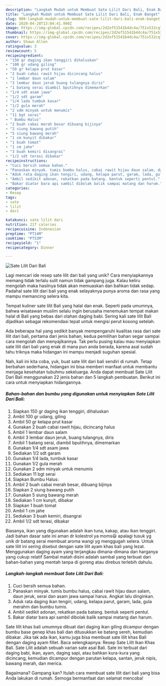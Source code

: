 ```yaml
---
description: "Langkah Mudah untuk Membuat Sate Lilit Dari Bali, Enak Banget"
title: "Langkah Mudah untuk Membuat Sate Lilit Dari Bali, Enak Banget"
slug: 909-langkah-mudah-untuk-membuat-sate-lilit-dari-bali-enak-banget
date: 2020-04-28T13:04:41.990Z
image: https://img-global.cpcdn.com/recipes/2d2ef51541b4dc4a/751x532cq70/sate-lilit-dari-bali-foto-resep-utama.jpg
thumbnail: https://img-global.cpcdn.com/recipes/2d2ef51541b4dc4a/751x532cq70/sate-lilit-dari-bali-foto-resep-utama.jpg
cover: https://img-global.cpcdn.com/recipes/2d2ef51541b4dc4a/751x532cq70/sate-lilit-dari-bali-foto-resep-utama.jpg
author: Shawn Allen
ratingvalue: 3
reviewcount: 5
recipeingredient:
- "150 gr daging ikan tenggiri dihaluskan"
- "100 gr udang giling"
- "50 gr kelapa prut kasar"
- "2 buah cabai rawit hijau dicincang halus"
- "1 lembar daun salam"
- "3 lembar daun jeruk buang tulangnya diris"
- "1 batang serai diambil bputihnya dimemarkan"
- "1/4 sdt asam jawa"
- "1/2 sdt garam"
- "1/4 lada tumbuk kasar"
- "1/2 gula merah"
- "2 sdm minyak untuk menumis"
- "11 bgt serai"
- " Bumbu Halus"
- "2 buah cabai merah besar dibuang bijinya"
- "2 siung bawang putih"
- "5 siung bawang merah"
- "1 cm kunyit dibakar"
- "1 buah tomat"
- "1 cm jahe"
- "3 buah kemiri disangrai"
- "1/2 sdt terasi dibakar"
recipeinstructions:
- "Cuci bersih semua bahan."
- "Panaskan minyak. tumis bumbu halus, cabai rawit hijau daun salam, daun jeruk, serai dan asam jawa sampai harus. Angkat lalu dinginkan."
- "Aduk rata daging ikan tengiri, udang, kelapa parut, garam, lada, gula merahm dan bumbu tumis."
- "Ambil sedikit adonan, rekatkan pada batang. bentuk seperti pentul."
- "Bakar diatar bara api sambil dibolak balik sampai matang dan harum."
categories:
- Resep
tags:
- sate
- lilit
- dari

katakunci: sate lilit dari 
nutrition: 217 calories
recipecuisine: Indonesian
preptime: "PT14M"
cooktime: "PT53M"
recipeyield: "1"
recipecategory: Dinner

---
```



![Sate Lilit Dari Bali](https://img-global.cpcdn.com/recipes/2d2ef51541b4dc4a/751x532cq70/sate-lilit-dari-bali-foto-resep-utama.jpg)

Lagi mencari ide resep sate lilit dari bali yang unik? Cara menyiapkannya memang tidak terlalu sulit namun tidak gampang juga. Kalau keliru mengolah maka hasilnya tidak akan memuaskan dan bahkan tidak sedap. Padahal sate lilit dari bali yang enak selayaknya punya aroma dan rasa yang mampu memancing selera kita.

Tempat kuliner sate lilit Bali yang halal dan enak. Seperti pada umumnya, bahwa wisatawan muslim selalu ingin berusaha menemukan tempat makan halal di Bali yang bebas dari olahan daging babi. Sering kali sate lilit Bali dijadikan sebagai rekomendasi tepat untuk mengisi perut kosong setelah.

Ada beberapa hal yang sedikit banyak mempengaruhi kualitas rasa dari sate lilit dari bali, pertama dari jenis bahan, kedua pemilihan bahan segar sampai cara mengolah dan menyajikannya. Tak perlu pusing kalau mau menyiapkan sate lilit dari bali yang enak di mana pun anda berada, karena asal sudah tahu triknya maka hidangan ini mampu menjadi suguhan spesial.


Nah, kali ini kita coba, yuk, buat sate lilit dari bali sendiri di rumah. Tetap berbahan sederhana, hidangan ini bisa memberi manfaat untuk membantu menjaga kesehatan tubuhmu sekeluarga. Anda dapat membuat Sate Lilit Dari Bali menggunakan 22 jenis bahan dan 5 langkah pembuatan. Berikut ini cara untuk menyiapkan hidangannya.

<!--inarticleads1-->

##### Bahan-bahan dan bumbu yang digunakan untuk menyiapkan Sate Lilit Dari Bali:

1. Siapkan 150 gr daging ikan tenggiri, dihaluskan
1. Ambil 100 gr udang, giling
1. Ambil 50 gr kelapa prut kasar
1. Gunakan 2 buah cabai rawit hijau, dicincang halus
1. Ambil 1 lembar daun salam
1. Ambil 3 lembar daun jeruk, buang tulangnya, diris
1. Ambil 1 batang serai, diambil bputihnya, dimemarkan
1. Gunakan 1/4 sdt asam jawa
1. Sediakan 1/2 sdt garam
1. Gunakan 1/4 lada, tumbuk kasar
1. Gunakan 1/2 gula merah
1. Gunakan 2 sdm minyak untuk menumis
1. Sediakan 11 bgt serai
1. Siapkan  Bumbu Halus:
1. Ambil 2 buah cabai merah besar, dibuang bijinya
1. Siapkan 2 siung bawang putih
1. Gunakan 5 siung bawang merah
1. Sediakan 1 cm kunyit, dibakar
1. Siapkan 1 buah tomat
1. Ambil 1 cm jahe
1. Sediakan 3 buah kemiri, disangrai
1. Ambil 1/2 sdt terasi, dibakar


Biasanya, ikan yang digunakan adalah ikan tuna, kakap, atau ikan tenggiri. Jadi bahan dasar sate ini aman dr kolestrol ya moms😃 apalagi tusuk yg unik dr batang serai membuat aroma wangi yg menggugah selera. Untuk sate lilit ini sering disebut dengan sate lilit ayam khas bali yang lezat. Menggunakan daging ayam yang terjangkau dimana-dimana dan harganya yang cukup relatif Sambal matah disini adalah sambal yang terbuat dari bahan-bahan yang mentah tanpa di goreng atau direbus terlebih dahulu. 

<!--inarticleads2-->

##### Langkah-langkah membuat Sate Lilit Dari Bali:

1. Cuci bersih semua bahan.
1. Panaskan minyak. tumis bumbu halus, cabai rawit hijau daun salam, daun jeruk, serai dan asam jawa sampai harus. Angkat lalu dinginkan.
1. Aduk rata daging ikan tengiri, udang, kelapa parut, garam, lada, gula merahm dan bumbu tumis.
1. Ambil sedikit adonan, rekatkan pada batang. bentuk seperti pentul.
1. Bakar diatar bara api sambil dibolak balik sampai matang dan harum.


Sate lilit khas bali umumnya dibuat dari daging ikan giling dicampur dengan bumbu base genep khas bali dan ditusukkan ke batang sereh, kemudian dibakar. Jika tak ada ikan, kamu juga bisa membuat sate lilit khas Bali dengan daging ayam fillet. Baca selengkapnya: Resep Sate Lilit Ikan Khas Bali. Sate Lilit adalah sebuah varian sate asal Bali. Sate ini terbuat dari daging babi, ikan, ayam, daging sapi, atau bahkan kura-kura yang dicincang, kemudian dicampur dengan parutan kelapa, santan, jeruk nipis, bawang merah, dan merica. 

Bagaimana? Gampang kan? Itulah cara membuat sate lilit dari bali yang bisa Anda lakukan di rumah. Semoga bermanfaat dan selamat mencoba!
